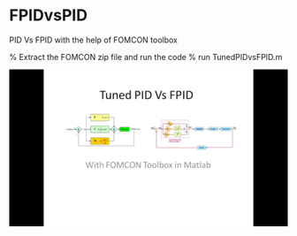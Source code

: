 # FPIDvsPID
PID Vs FPID with the help of FOMCON toolbox

% Extract the FOMCON zip file and run the code
% run TunedPIDvsFPID.m

![Screenshot](1600229478.png)


